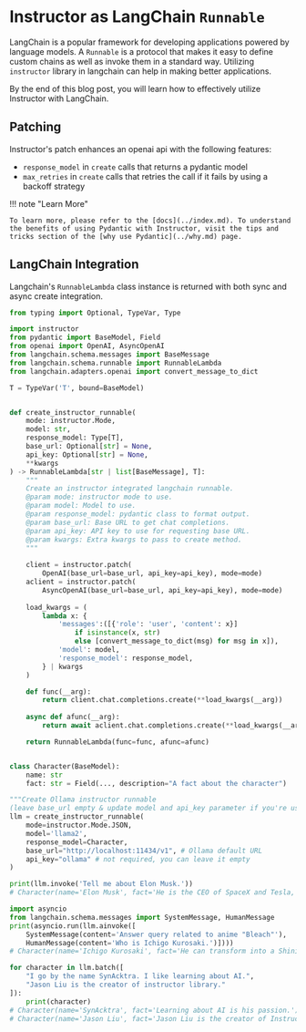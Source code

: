 # Instructor as LangChain `Runnable`

LangChain is a popular framework for developing applications powered by language models. A `Runnable` is a protocol that makes it easy to define custom chains as well as invoke them in a standard way. Utilizing `instructor` library in langchain can help in making better applications. 

By the end of this blog post, you will learn how to effectively utilize Instructor with LangChain.

## Patching

Instructor's patch enhances an openai api with the following features:

- `response_model` in `create` calls that returns a pydantic model
- `max_retries` in `create` calls that retries the call if it fails by using a backoff strategy

!!! note "Learn More"

    To learn more, please refer to the [docs](../index.md). To understand the benefits of using Pydantic with Instructor, visit the tips and tricks section of the [why use Pydantic](../why.md) page.

## LangChain Integration

Langchain's `RunnableLambda` class instance is returned with both sync and async create integration.

```python
from typing import Optional, TypeVar, Type

import instructor
from pydantic import BaseModel, Field
from openai import OpenAI, AsyncOpenAI
from langchain.schema.messages import BaseMessage
from langchain.schema.runnable import RunnableLambda
from langchain.adapters.openai import convert_message_to_dict

T = TypeVar('T', bound=BaseModel)


def create_instructor_runnable(
    mode: instructor.Mode,
    model: str,
    response_model: Type[T],
    base_url: Optional[str] = None,
    api_key: Optional[str] = None,
    **kwargs
) -> RunnableLambda[str | list[BaseMessage], T]: 
    """
    Create an instructor integrated langchain runnable.
    @param mode: instructor mode to use.
    @param model: Model to use.
    @param response_model: pydantic class to format output.
    @param base_url: Base URL to get chat completions.
    @param api_key: API key to use for requesting base URL.
    @param kwargs: Extra kwargs to pass to create method.
    """
    
    client = instructor.patch(
        OpenAI(base_url=base_url, api_key=api_key), mode=mode)
    aclient = instructor.patch(
        AsyncOpenAI(base_url=base_url, api_key=api_key), mode=mode)
    
    load_kwargs = (
        lambda x: {
            'messages':([{'role': 'user', 'content': x}] 
                if isinstance(x, str) 
                else [convert_message_to_dict(msg) for msg in x]),
            'model': model,
            'response_model': response_model,
        } | kwargs 
    )

    def func(__arg):
        return client.chat.completions.create(**load_kwargs(__arg))
    
    async def afunc(__arg):
        return await aclient.chat.completions.create(**load_kwargs(__arg))

    return RunnableLambda(func=func, afunc=afunc)


class Character(BaseModel):
    name: str
    fact: str = Field(..., description="A fact about the character")

"""Create Ollama instructor runnable 
(leave base_url empty & update model and api_key parameter if you're using openai)"""
llm = create_instructor_runnable(
    mode=instructor.Mode.JSON,
    model='llama2',
    response_model=Character, 
    base_url="http://localhost:11434/v1", # Ollama default URL
    api_key="ollama" # not required, you can leave it empty
)

print(llm.invoke('Tell me about Elon Musk.'))
# Character(name='Elon Musk', fact='He is the CEO of SpaceX and Tesla, Inc.')

import asyncio
from langchain.schema.messages import SystemMessage, HumanMessage
print(asyncio.run(llm.ainvoke([
    SystemMessage(content='Answer query related to anime "Bleach"'),
    HumanMessage(content='Who is Ichigo Kurosaki.')])))
# Character(name='Ichigo Kurosaki', fact='He can transform into a Shinigami and play the drum.')

for character in llm.batch([
    "I go by the name SynAcktra. I like learning about AI.",
    "Jason Liu is the creator of instructor library."
]):
    print(character)
# Character(name='SynAcktra', fact='Learning about AI is his passion.')
# Character(name='Jason Liu', fact='Jason Liu is the creator of Instructor Library.')
```